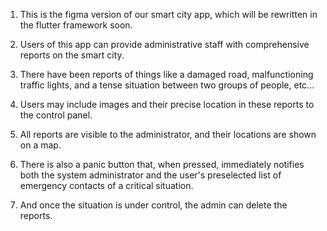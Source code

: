<!-- Add your source code files to this directory. Please don't rename this directory. -->
1. This is the figma version of our smart city app, which will be rewritten in the flutter framework soon.
2. Users of this app can provide administrative staff with comprehensive reports on the smart city.
3. There have been reports of things like a damaged road, malfunctioning traffic lights, and a tense situation between two groups of people, etc...

4. Users may include images and their precise location in these reports to the control panel.
5. All reports are visible to the administrator, and their locations are shown on a map.
6. There is also a panic button that, when pressed, immediately notifies both the system administrator and the user's preselected list of emergency contacts of a critical situation.
7. And once the situation is under control, the admin can delete the reports.